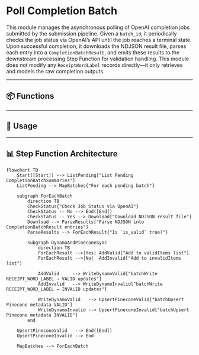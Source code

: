 # Poll Completion Batch

This module manages the asynchronous polling of OpenAI completion jobs submitted by the submission pipeline. Given a `batch_id`, it periodically checks the job status via OpenAI’s API until the job reaches a terminal state. Upon successful completion, it downloads the NDJSON result file, parses each entry into a `CompletionBatchResult`, and emits these results to the downstream processing Step Function for validation handling. This module does not modify any `ReceiptWordLabel` records directly—it only retrieves and models the raw completion outputs.

---

## 📦 Functions

---

## 🧠 Usage

---

## 📊 Step Function Architecture

```mermaid
flowchart TB
    Start([Start]) --> ListPending["List Pending CompletionBatchSummaries"]
    ListPending --> MapBatches{"For each pending batch"}

    subgraph ForEachBatch
        direction TB
        CheckStatus{"Check Job Status via OpenAI"}
        CheckStatus -- No --> End([End])
        CheckStatus -- Yes --> Download["Download NDJSON result file"]
        Download --> ParseResults["Parse NDJSON into CompletionBatchResult entries"]
        ParseResults --> ForEachResult{"Is `is_valid` true?"}

        subgraph DynamoAndPineconeSync
            direction TB
            ForEachResult -->|Yes| AddValid["Add to validItems list"]
            ForEachResult -->|No|  AddInvalid["Add to invalidItems list"]

            AddValid     --> WriteDynamoValid["batchWrite RECEIPT_WORD_LABEL → VALID updates"]
            AddInvalid   --> WriteDynamoInvalid["batchWrite RECEIPT_WORD_LABEL → INVALID updates"]

            WriteDynamoValid   --> UpsertPineconeValid["batchUpsert Pinecone metadata VALID"]
            WriteDynamoInvalid --> UpsertPineconeInvalid["batchUpsert Pinecone metadata INVALID"]
        end

    UpsertPineconeValid   --> End([End])
    UpsertPineconeInvalid --> End

    MapBatches --> ForEachBatch
```
